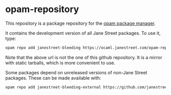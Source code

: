 # opam-repository

This repository is a package repository for the [opam package
manager](https://opam.ocaml.org).

It contains the development version of all Jane Street packages. To use
it, type:

```sh
opam repo add janestreet-bleeding https://ocaml.janestreet.com/opam-repository
```

Note that the above url is not the one of this github repository. It
is a mirror with static tarballs, which is more convenient to use.

Some packages depend on unreleased versions of non-Jane Street packages. These
can be made available with:

```sh
opam repo add janestreet-bleeding-external https://github.com/janestreet/opam-repository.git#external-packages
```

